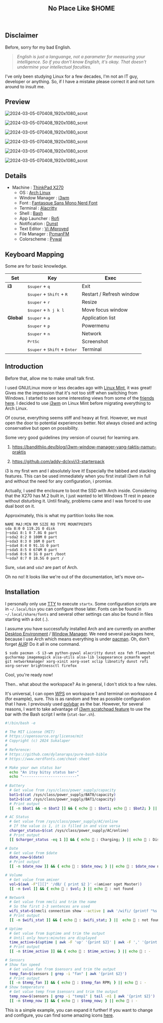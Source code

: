 
<h2 align="center">
No Place Like $HOME
</h2><br>


## Disclaimer 

Before, sorry for my bad English.

> _English is just a languange, not a parameter for measuring your intelligence. So if you don't know English, it's okay. That doesn't undermine your intellectual faculties._

I've only been studying Linux for a few decades, I'm not an IT guy, developer or anything. So, if I have a mistake please correct it and not turn around to insult me.


## Preview

![2024-03-05-070408_1920x1080_scrot](https://github.com/sukalaper/dotfiles/blob/main/Pictures/preview/home-1.png)

![2024-03-05-070408_1920x1080_scrot](https://github.com/sukalaper/dotfiles/blob/main/Pictures/preview/home-fullscreen.png)

![2024-03-05-070408_1920x1080_scrot](https://github.com/sukalaper/dotfiles/blob/main/Pictures/preview/home-rofi-app.png)

![2024-03-05-070408_1920x1080_scrot](https://github.com/sukalaper/dotfiles/blob/main/Pictures/preview/home-rofi-network.png)

![2024-03-05-070408_1920x1080_scrot](https://github.com/sukalaper/dotfiles/blob/main/Pictures/preview/home-rofi-powermenu.png)

![2024-03-05-070408_1920x1080_scrot](https://github.com/sukalaper/dotfiles/blob/main/Pictures/preview/home-floating.png)


## Details

- Machine : [ThinkPad X270](https://www.lenovo.com/id/in/laptops/thinkpad/thinkpad-x-series/ThinkPad-X270/p/22TP2TX2700)
  - OS : [Arch Linux](https://archlinux.org/)
  - Window Manager : [i3wm](https://i3wm.org/)
  - Font : [Fantasque Sans Mono Nerd Font](https://github.com/ryanoasis/nerd-fonts/releases/download/v3.1.1/FantasqueSansMono.zip)
  - Terminal : [Alacritty](https://github.com/alacritty)
  - Shell : [Bash](https://en.wikipedia.org/wiki/Bash_(Unix_shell))
  - App Launcher : [Rofi](https://github.com/davatorium/rofi)
  - Notification : [Dunst](https://github.com/dunst-project/dunst)
  - Text Editor : [Vi iMproved](https://www.vim.org/)
  - File Manager : [PcmanFM](https://en.wikipedia.org/wiki/PCMan_File_Manager)
  - Colorscheme : [Pywal](https://github.com/dylanaraps/pywal)


## Keyboard Mapping

Some are for basic knowledge.

| Set              | Key                                                     |  Exec                    |
|------------------|---------------------------------------------------------|--------------------------|
| **i3**               | <kbd>$super</kbd> + <kbd>q</kbd>                    | Exit                     |
|                  | <kbd>$super</kbd> + <kbd>Shift</kbd> + <kbd>R</kbd>     | Restart / Refresh window |               |
|                  | <kbd>$super</kbd> + <kbd>r</kbd>                        | Resize                   |
|                  | <kbd>$super</kbd> + <kbd>h j k l</kbd>                  | Move focus window        |
| **Global**           | <kbd>$super</kbd> + <kbd>a</kbd>                    | Application list         |
|                  | <kbd>$super</kbd> + <kbd>p</kbd>                        | Powermenu                |
|                  | <kbd>$super</kbd> + <kbd>n</kbd>										     | Network                  |
|                  | <kbd>PrtSc</kbd>                                        | Screenshot               |
|									 | <kbd>$super</kbd> + <kbd>Shift</kbd> + <kbd>Enter</kbd> | Terminal                 |


## Introduction

Before that, allow me to make small talk first.

I used GNU/Linux more or less decades ago with [Linux Mint](https://linuxmint.com/), it was great! Gives me the impression that it's not too stiff when switching from Windows. I started to see some interesting views from some of the [friends here](https://t.me/s/dotfiles_id_channel?before=169). I decided to use [i3wm](https://i3wm.org/) on Linux Mint before migrating everything to Arch Linux.

Of course, everything seems stiff and heavy at first. However, we must open the door to potential experiences better. Not always closed and acting conservative but open on possibility.

Some very good guidelines (my version of course) for learning are.

1. https://bandithijo.dev/blog/i3wm-window-manager-yang-taktis-namun-praktis

2. https://github.com/addy-dclxvi/i3-starterpack

i3 is my first wm and I absolutely love it! Especially the tabbed and stacking features. This can be used immediately when you first install i3wm in full and without the need for any configuration, i promise.

Actually, I used the enclosure to boot the SSD with Arch inside. Considering that the X270 has M.2 built in, I just wanted to let Windows 11 rest in peace without disturbing it. Until finally, problems came and I was forced to use dual boot on it.

Approximately, this is what my partition looks like now.
```
NAME MAJ:MIN RM SIZE RO TYPE MOUNTPOINTS
sda 8:0 0 119.2G 0 disk
├─sda1 8:1 0 7.8G 0 part
├─sda2 8:2 0 100M 0 part
├─sda3 8:3 0 16M 0 part
├─sda4 8:4 0 91.1G 0 part
├─sda5 8:5 0 674M 0 part
├─sda6 8:6 0 1G 0 part /boot
└─sda7 8:7 0 18.5G 0 part /
```
Sure, `sda6` and `sda7` are part of Arch. 

Oh no no! It looks like we're out of the documentation, let's move on~


## Installation

I personally only use [TTY](https://itsfoss.com/what-is-tty-in-linux/) to execute `startx`. Some configuration scripts are in `~/.local/bin` you can configure those later. Fonts can be found in `~/.local/share/fonts` and several other settings can also be found in files starting with a dot (`.`).

I assume you have successfully installed Arch and are currently on another [Desktop Environment](https://en.wikipedia.org/wiki/Desktop_environment) / [Window Manager](https://wiki.archlinux.org/title/window_manager). We need several packages here, because I use Arch which means everything is under [pacman](https://wiki.archlinux.org/title/pacman). Oh, don't forget [AUR](https://aur.archlinux.org/)! Do it all in one command.

```
$ sudo pacman -S i3-wm python-pywal alacritty dunst eza feh flameshot gucharmap imagemagick alsa-utils alsa-lib lxappearance pcmanfm wget git networkmanager xorg-xinit xorg-xset xclip libnotify dunst rofi xorg-server brightnessctl firefox
```

Cool, you're ready now!

Then.. what about the workspace? As in general, I don't stick to a few rules.

It's universal, I can open [WPS](https://wiki.archlinux.org/title/WPS_Office) on workspace 1 and terminal on workspace 4 (for example), sure. This is as random and free as possible configuration that I have. I previously used [polybar](https://github.com/polybar/polybar) as the bar. However, for several reasons, I want to take advantage of [i3wm scratchpad feature](https://i3wm.org/docs/userguide.html#_scratchpad) to use the bar with the Bash script I write (`stat-bar.sh`). 

```bash
#!/bin/bash -e

# The MIT License (MIT)
# https://opensource.org/license/mit
# Copyright (c) 2024 Sukalaper
#
# Reference: 
# https://github.com/dylanaraps/pure-bash-bible
# https://www.nerdfonts.com/cheat-sheet

# Make your own status bar
  echo "An itsy bitsy status bar~"
  echo "-------------------------"
  
# Battery
  # Get value from /sys/class/power_supply/capacity
  bat1=$(cat /sys/class/power_supply/BAT0/capacity)
  bat2=$(cat /sys/class/power_supply/BAT1/capacity)
  # Print output 
  [[ -n $bat1 && -n $bat2 ]] && { echo  : $bat1; echo  : $bat2; } || echo Something wrong..

# AC Status
  # Get value from /sys/class/power_supply/AC/online
  # If the value is 1, it is filled in and vice versa
  charger_status=$(cat /sys/class/power_supply/AC/online)
  # Print output
  [[ $charger_status -eq 1 ]] && { echo 󰚥 : Charging; } || echo 󰚦 : Discharging

# Date
  # Get value from $date 
  date_now=$(date)
  # Print output
  [[ -n $date_now ]] && { echo  : $date_now; } || echo  : $date_now not found

# Volume 
  # Get value from amixer
  vol=$(awk -F"[][]" '/dB/ { print $2 }' <(amixer sget Master))
  [[ -n $vol ]] && { echo 󰕾 : $vol; } || echo 󰕾 : not found

# Network
  # Get value from nmcli and trim the name
  # So the first 1-3 sentences are used
  wifi_stat=$(nmcli connection show --active | awk '/wifi/ {printf "%s %s %s\n", $1, $2, $3}')
  # Print output
  [[ -n $wifi_stat ]] && { echo  : $wifi_stat; } ||  echo  : not found!

# Uptime
  # Get value from $uptime and trim the output 
  # Until only hours:minutes are displayed
  time_active=$(uptime | awk -F 'up' '{print $2}' | awk -F ',' '{print $1}' | sed 's/^[ \\t]*//')
  # Print output
  [[ -n $time_active ]] && { echo  : $time_active; } || echo  : -

# Sensors
# Show fan speed
  # Get value fan from $sensors and trim the output
  temp_fan=$(sensors | grep -i "fan" | awk '{print $2}')
  # Print output
  [[ -n $temp_fan ]] && { echo 󰈐 : $temp_fan RPM; } || echo 󰈐 : -
# Show temperature
  # Get value temp from $sensors and trim the output
  temp_now=$(sensors | grep -i "temp1" | tail -n1 | awk '{print $2}')
  [[ -n $temp_now ]] && { echo 󰔄 : $temp_now; } || echo 󰔄 : -
  ```

This is a simple example, you can expand it further! If you want to change and configure, you can find some amazing icons [here](https://www.nerdfonts.com/cheat-sheet).
